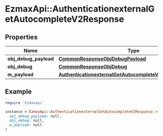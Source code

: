 # EzmaxApi::AuthenticationexternalGetAutocompleteV2Response

## Properties

| Name | Type | Description | Notes |
| ---- | ---- | ----------- | ----- |
| **obj_debug_payload** | [**CommonResponseObjDebugPayload**](CommonResponseObjDebugPayload.md) |  |  |
| **obj_debug** | [**CommonResponseObjDebug**](CommonResponseObjDebug.md) |  | [optional] |
| **m_payload** | [**AuthenticationexternalGetAutocompleteV2ResponseMPayload**](AuthenticationexternalGetAutocompleteV2ResponseMPayload.md) |  |  |

## Example

```ruby
require 'Ezmaxapi'

instance = EzmaxApi::AuthenticationexternalGetAutocompleteV2Response.new(
  obj_debug_payload: null,
  obj_debug: null,
  m_payload: null
)
```

